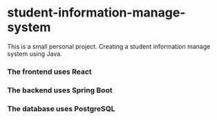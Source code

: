# student-information-manage-system
This is a small personal project. Creating a student information manage system using Java.
### The frontend uses React
### The backend uses Spring Boot
### The database uses PostgreSQL
